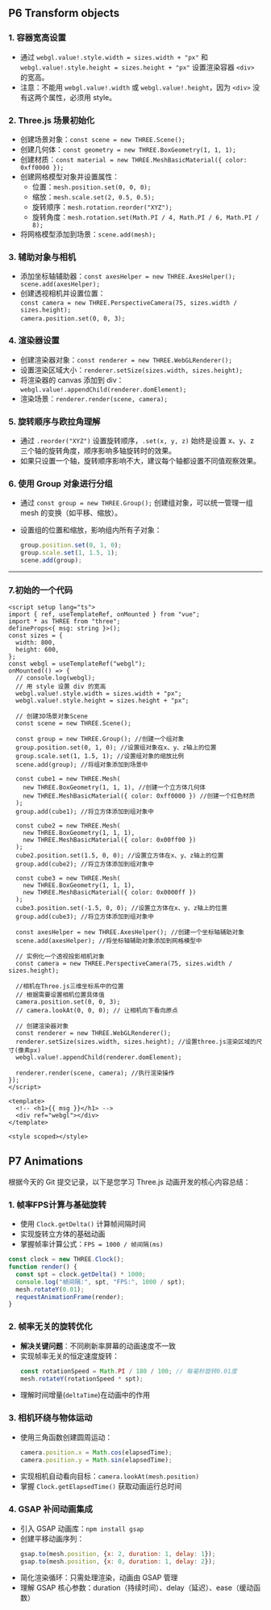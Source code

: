 

## P6 Transform objects

### 1. 容器宽高设置

- 通过 `webgl.value!.style.width = sizes.width + "px"` 和 `webgl.value!.style.height = sizes.height + "px"` 设置渲染容器 `<div>` 的宽高。
- 注意：不能用 `webgl.value!.width` 或 `webgl.value!.height`，因为 `<div>` 没有这两个属性，必须用 style。

### 2. Three.js 场景初始化

- 创建场景对象：`const scene = new THREE.Scene();`
- 创建几何体：`const geometry = new THREE.BoxGeometry(1, 1, 1);`
- 创建材质：`const material = new THREE.MeshBasicMaterial({ color: 0xff0000 });`
- 创建网格模型对象并设置属性：
  - 位置：`mesh.position.set(0, 0, 0);`
  - 缩放：`mesh.scale.set(2, 0.5, 0.5);`
  - 旋转顺序：`mesh.rotation.reorder("XYZ");`
  - 旋转角度：`mesh.rotation.set(Math.PI / 4, Math.PI / 6, Math.PI / 8);`
- 将网格模型添加到场景：`scene.add(mesh);`

### 3. 辅助对象与相机

- 添加坐标轴辅助器：`const axesHelper = new THREE.AxesHelper(); scene.add(axesHelper);`
- 创建透视相机并设置位置：  
  `const camera = new THREE.PerspectiveCamera(75, sizes.width / sizes.height);`  
  `camera.position.set(0, 0, 3);`

### 4. 渲染器设置

- 创建渲染器对象：`const renderer = new THREE.WebGLRenderer();`
- 设置渲染区域大小：`renderer.setSize(sizes.width, sizes.height);`
- 将渲染器的 canvas 添加到 div：`webgl.value!.appendChild(renderer.domElement);`
- 渲染场景：`renderer.render(scene, camera);`

### 5. 旋转顺序与欧拉角理解

- 通过 `.reorder("XYZ")` 设置旋转顺序，`.set(x, y, z)` 始终是设置 x、y、z 三个轴的旋转角度，顺序影响多轴旋转时的效果。
- 如果只设置一个轴，旋转顺序影响不大，建议每个轴都设置不同值观察效果。

### 6. 使用 Group 对象进行分组

- 通过 `const group = new THREE.Group();` 创建组对象，可以统一管理一组 mesh 的变换（如平移、缩放）。

- 设置组的位置和缩放，影响组内所有子对象：

  ```js
  group.position.set(0, 1, 0);
  group.scale.set(1, 1.5, 1);
  scene.add(group);
  ```

---
### 7.初始的一个代码

```
<script setup lang="ts">
import { ref, useTemplateRef, onMounted } from "vue";
import * as THREE from "three";
defineProps<{ msg: string }>();
const sizes = {
  width: 800,
  height: 600,
};
const webgl = useTemplateRef("webgl");
onMounted(() => {
  // console.log(webgl);
  // 用 style 设置 div 的宽高
  webgl.value!.style.width = sizes.width + "px";
  webgl.value!.style.height = sizes.height + "px";

  // 创建3D场景对象Scene
  const scene = new THREE.Scene();

  const group = new THREE.Group(); //创建一个组对象
  group.position.set(0, 1, 0); //设置组对象在x、y、z轴上的位置
  group.scale.set(1, 1.5, 1); //设置组对象的缩放比例
  scene.add(group); //将组对象添加到场景中

  const cube1 = new THREE.Mesh(
    new THREE.BoxGeometry(1, 1, 1), //创建一个立方体几何体
    new THREE.MeshBasicMaterial({ color: 0xff0000 }) //创建一个红色材质
  );
  group.add(cube1); //将立方体添加到组对象中

  const cube2 = new THREE.Mesh(
    new THREE.BoxGeometry(1, 1, 1),
    new THREE.MeshBasicMaterial({ color: 0x00ff00 })
  );
  cube2.position.set(1.5, 0, 0); //设置立方体在x、y、z轴上的位置
  group.add(cube2); //将立方体添加到组对象中

  const cube3 = new THREE.Mesh(
    new THREE.BoxGeometry(1, 1, 1),
    new THREE.MeshBasicMaterial({ color: 0x0000ff })
  );
  cube3.position.set(-1.5, 0, 0); //设置立方体在x、y、z轴上的位置
  group.add(cube3); //将立方体添加到组对象中

  const axesHelper = new THREE.AxesHelper(); //创建一个坐标轴辅助对象
  scene.add(axesHelper); //将坐标轴辅助对象添加到网格模型中

  // 实例化一个透视投影相机对象
  const camera = new THREE.PerspectiveCamera(75, sizes.width / sizes.height);

  //相机在Three.js三维坐标系中的位置
  // 根据需要设置相机位置具体值
  camera.position.set(0, 0, 3);
  // camera.lookAt(0, 0, 0); // 让相机向下看向原点

  // 创建渲染器对象
  const renderer = new THREE.WebGLRenderer();
  renderer.setSize(sizes.width, sizes.height); //设置three.js渲染区域的尺寸(像素px)
  webgl.value!.appendChild(renderer.domElement);

  renderer.render(scene, camera); //执行渲染操作
});
</script>

<template>
  <!-- <h1>{{ msg }}</h1> -->
  <div ref="webgl"></div>
</template>

<style scoped></style>
```



## P7 Animations

根据今天的 Git 提交记录，以下是您学习 Three.js 动画开发的核心内容总结：

### 1. 帧率FPS计算与基础旋转
- 使用 `Clock.getDelta()` 计算帧间隔时间
- 实现旋转立方体的基础动画
- 掌握帧率计算公式：`FPS = 1000 / 帧间隔(ms)`

```javascript
const clock = new THREE.Clock();
function render() {
  const spt = clock.getDelta() * 1000;
  console.log("帧间隔:", spt, "FPS:", 1000 / spt);
  mesh.rotateY(0.01);
  requestAnimationFrame(render);
}
```

### 2. 帧率无关的旋转优化 
- **解决关键问题**：不同刷新率屏幕的动画速度不一致
- 实现帧率无关的恒定速度旋转：
  ```javascript
  const rotationSpeed = Math.PI / 180 / 100; // 每毫秒旋转0.01度
  mesh.rotateY(rotationSpeed * spt);
  ```
- 理解时间增量(`deltaTime`)在动画中的作用

### 3. 相机环绕与物体运动 
- 使用三角函数创建圆周运动：
  ```javascript
  camera.position.x = Math.cos(elapsedTime);
  camera.position.y = Math.sin(elapsedTime);
  ```
- 实现相机自动看向目标：`camera.lookAt(mesh.position)`
- 掌握 `Clock.getElapsedTime()` 获取动画运行总时间

### 4. GSAP 补间动画集成 
- 引入 GSAP 动画库：`npm install gsap`
- 创建平移动画序列：
  ```javascript
  gsap.to(mesh.position, {x: 2, duration: 1, delay: 1});
  gsap.to(mesh.position, {x: 0, duration: 1, delay: 2});
  ```
- 简化渲染循环：只需处理渲染，动画由 GSAP 管理
- 理解 GSAP 核心参数：duration（持续时间）、delay（延迟）、ease（缓动函数）

> 

